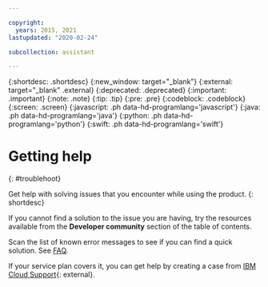 ```yaml
---

copyright:
  years: 2015, 2021
lastupdated: "2020-02-24"

subcollection: assistant

---
```


{:shortdesc: .shortdesc}
{:new_window: target="_blank"}
{:external: target="_blank" .external}
{:deprecated: .deprecated}
{:important: .important}
{:note: .note}
{:tip: .tip}
{:pre: .pre}
{:codeblock: .codeblock}
{:screen: .screen}
{:javascript: .ph data-hd-programlang='javascript'}
{:java: .ph data-hd-programlang='java'}
{:python: .ph data-hd-programlang='python'}
{:swift: .ph data-hd-programlang='swift'}

# Getting help
{: #troublehoot}

Get help with solving issues that you encounter while using the product.
{: shortdesc}

If you cannot find a solution to the issue you are having, try the resources available from the **Developer community** section of the table of contents.

Scan the list of known error messages to see if you can find a quick solution. See [FAQ](/docs/assistant?topic=assistant-faqs).

If your service plan covers it, you can get help by creating a case from [IBM Cloud Support](https://cloud.ibm.com/unifiedsupport/supportcenter){: external}.